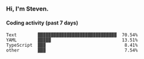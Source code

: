 ### Hi, I'm Steven.

#### Coding activity (past 7 days)
```
Text        ▓▓▓▓▓▓▓▓▓▓▓▓▓▓▓▓▓▓▓▓▓▓▓▓▓▓▓▓▓▓  70.54%
YAML        ▓▓▓▓▓                           13.51%
TypeScript  ▓▓▓                              8.41%
other       ▓▓▓                              7.54%
```
